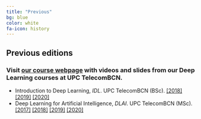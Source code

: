 ```yaml
---
title: "Previous"
bg: blue
color: white
fa-icon: history
---
```


## Previous editions
### Visit [our course webpage](https://deeplearning.telecos.upc.edu/) with videos and slides from our Deep Learning courses at UPC TelecomBCN.
* Introduction to Deep Learning, *IDL*. UPC TelecomBCN (BSc). [[2018]][IDL2018] [[2019]][IDL2019] [[2020]][IDL2020]
* Deep Learning for Artificial Intelligence, *DLAI*. UPC TelecomBCN (MSc). [[2017]][DLAI2017] [[2018]][DLAI2018] [[2019]][DLAI2019] [[2020]][DLAI2020]

[IDL2018]: https://telecombcn-dl.github.io/2018-idl/
[IDL2019]: https://telecombcn-dl.github.io/2019-idl/
[IDL2020]: https://telecombcn-dl.github.io/idl-2020/

[DLAI2017]: https://telecombcn-dl.github.io/2017-dlai/
[DLAI2018]: https://telecombcn-dl.github.io/2018-dlai/
[DLAI2019]: https://telecombcn-dl.github.io/dlai-2019/
[DLAI2020]: https://telecombcn-dl.github.io/dlai-2020/


